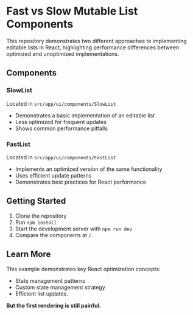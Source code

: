 # Fast vs Slow Mutable List Components

This repository demonstrates two different approaches to implementing editable lists in React, highlighting performance differences between optimized and unoptimized implementations.

## Components

### SlowList

Located in `src/app/ui/components/SlowList`

- Demonstrates a basic implementation of an editable list
- Less optimized for frequent updates
- Shows common performance pitfalls

### FastList

Located in `src/app/ui/components/FastList`

- Implements an optimized version of the same functionality
- Uses efficient update patterns
- Demonstrates best practices for React performance

## Getting Started

1. Clone the repository
2. Run `npm install`
3. Start the development server with `npm run dev`
4. Compare the components at `/`.

## Learn More

This example demonstrates key React optimization concepts:

- State management patterns
- Custom state management strategy
- Efficient list updates.

**But the first rendering is still painful.**
